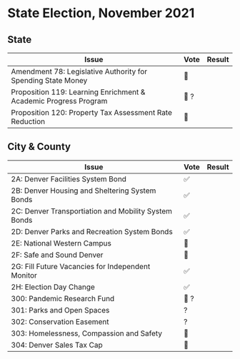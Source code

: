 # State Election, November 2021

## State

| Issue | Vote | Result |
|-------|------|--------|
| Amendment 78: Legislative Authority for Spending State Money | :no_entry_sign: |  |
| Proposition 119: Learning Enrichment & Academic Progress Program | :no_entry_sign: ? |  |
| Proposition 120: Property Tax Assessment Rate Reduction | :no_entry_sign: |  |

## City & County

| Issue | Vote | Result |
|-------|------|--------|
| 2A: Denver Facilities System Bond | :white_check_mark: | |
| 2B: Denver Housing and Sheltering System Bonds | :white_check_mark: | |
| 2C: Denver Transportiation and Mobility System Bonds | :white_check_mark: | |
| 2D: Denver Parks and Recreation System Bonds | :white_check_mark: | |
| 2E: National Western Campus | :no_entry_sign: | |
| 2F: Safe and Sound Denver | :no_entry_sign: | |
| 2G: Fill Future Vacancies for Independent Monitor | :white_check_mark: | |
| 2H: Election Day Change | :white_check_mark: | |
| 300: Pandemic Research Fund | :no_entry_sign: ? | |
| 301: Parks and Open Spaces | ? | |
| 302: Conservation Easement | ? | |
| 303: Homelessness, Compassion and Safety | :no_entry_sign: | |
| 304: Denver Sales Tax Cap | :no_entry_sign: | |